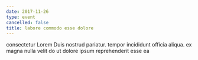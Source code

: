 ```yaml
---
date: 2017-11-26
type: event
cancelled: false
title: labore commodo esse dolore
---
```

consectetur Lorem Duis nostrud pariatur. tempor incididunt officia aliqua. ex magna nulla velit do ut dolore ipsum reprehenderit esse ea